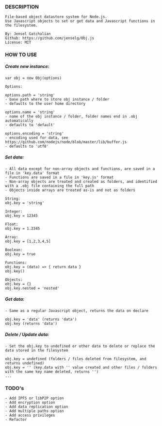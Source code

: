 ### DESCRIPTION

    File-based object datastore system for Node.js.
    Use Javascript objects to set or get data and Javascript functions in the filesystem.

    By: Jensel Gatchalian
    Github: https://github.com/jenselg/Obj.js
    License: MIT

### HOW TO USE

##### Create new instance:
    
    var obj = new Obj(options)
    
    Options:
    
    options.path = 'string' 
    - base path where to store obj instance / folder
    - defaults to the user home directory
    
    options.name = 'string'
    - name of the obj instance / folder, folder names end in .obj automatically
    - defaults to 'default'
    
    options.encoding = 'string'
    - encoding used for data, see https://github.com/nodejs/node/blob/master/lib/buffer.js
    - defaults to 'utf8'
    
##### Set data:

    - All data except for non-array objects and functions, are saved in a file in 'key.data' format
    - Functions are saved in a file in 'key.js' format
    - Non-array objects are treated and created as folders, and identified with a .obj file containing the full path
    - Objects inside arrays are treated as-is and not as folders

    String:
    obj.key = 'string'
    
    Integer:
    obj.key = 12345
    
    Float:
    obj.key = 1.2345
    
    Array:
    obj.key = [1,2,3,4,5]
    
    Boolean:
    obj.key = true
    
    Functions:
    obj.key = (data) => { return data }
    obj.key()
    
    Objects:
    obj.key = {}
    obj.key.nested = 'nested'

##### Get data:

    - Same as a regular Javascript object, returns the data on declare
    
    obj.key = 'data' (returns 'data')
    obj.key (returns 'data')
    
##### Delete / Update data:

    - Set the obj.key to undefined or other data to delete or replace the data stored in the filesystem
    
    obj.key = undefined (folders / files deleted from filesystem, and returns undefined)
    obj.key = '' (key.data with '' value created and other files / folders with the same key name deleted, returns '')
    ...

    
### TODO's

    - Add IPFS or libP2P option
    - Add encryption option
    - Add data replication option
    - Add multiple paths option
    - Add access privileges
    - Refactor
